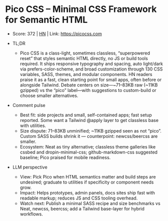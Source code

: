 # Pico CSS – Minimal CSS Framework for Semantic HTML

- Score: 372 | [HN](https://news.ycombinator.com/item?id=45161855) | Link: https://picocss.com

- TL;DR
  - Pico CSS is a class-light, sometimes classless, “superpowered reset” that styles semantic HTML directly, no JS or build tools required. It ships responsive typography and spacing, auto light/dark via prefers-color-scheme, and broad customization through 130 CSS variables, SASS, themes, and modular components. HN readers praise it as a fast, clean starting point for small apps, often before or alongside Tailwind. Debate centers on size—~71–83KB raw (~11KB gzipped) vs the “pico” label—with suggestions to custom-build or choose smaller alternatives.

- Comment pulse
  - Best fit: side projects and small, self-contained apps; fast setup reported. Some want a Tailwind @apply layer to get classless base with utilities.
  - Size dispute: 71–83KB unminified; ~11KB gzipped seen as not “pico”. Custom SASS builds shrink it — counterpoint: newcss/beercss are smaller.
  - Ecosystem: Neat as tiny alternative; classless theme galleries like cssbed and dropin-minimal-css; github-markdown-css suggested baseline; Pico praised for mobile readiness.

- LLM perspective
  - View: Pick Pico when HTML semantics matter and build steps are undesired; graduate to utilities if specificity or component needs grow.
  - Impact: Helps prototypes, admin panels, docs sites ship fast with readable markup; reduces JS and CSS tooling overhead.
  - Watch next: Publish a minimal SASS recipe and size benchmarks vs Neat, newcss, beercss; add a Tailwind base-layer for hybrid workflows.
